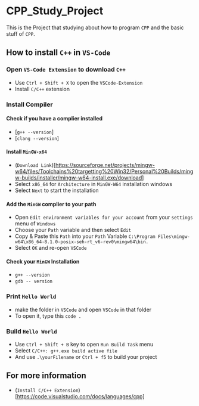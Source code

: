 # CPP_Study_Project

This is the Project that studying about how to program `CPP` and 
the basic stuff of `CPP`.

## How to install `C++` in `VS-Code`

### Open `VS-Code Extension` to download `C++`

- Use `Ctrl + Shift + X` to open the `VSCode-Extension`
- Install `C/C++` extension

### Install Compiler

#### Check if you have a complier installed

- [`g++ --version`]
- [`clang --version`]

#### Install `MinGW-x64`

- (`Download Link`)[https://sourceforge.net/projects/mingw-w64/files/Toolchains%20targetting%20Win32/Personal%20Builds/mingw-builds/installer/mingw-w64-install.exe/download]
- Select `x86_64` for `Architecture` in `MinGW-W64` installation windows
- Select `Next` to start the installation

#### Add the `MinGW` complier to your path

- Open `Edit environment variables for your account` from your `settings` menu of `Windows`
- Choose your `Path` variable and then select `Edit`
- Copy & Paste this `Path` into your `Path` Variable 
`C:\Program Files\mingw-w64\x86_64-8.1.0-posix-seh-rt_v6-rev0\mingw64\bin.`
- Select `OK` and re-open `VSCode`

#### Check your `MinGW` Installation
- `g++ --version`
- `gdb -- version`

### Print `Hello World`

- make the folder in `VSCode` and open `VSCode` in that folder
- To open it, type this `code .`

### Build `Hello World`

- Use `Ctrl + Shift + B` key to open `Run Build Task` menu
- Select `C/C++: g++.exe build active file`
- And use `.\yourFilename` or `Ctrl + f5` to build your project

## For more information

- (`Install C/C++ Extension`)[https://code.visualstudio.com/docs/languages/cpp]

